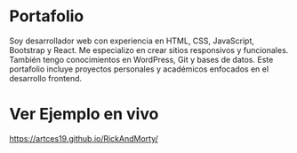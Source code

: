 # Portafolio
Soy desarrollador web con experiencia en HTML, CSS, JavaScript, Bootstrap y React. Me especializo en crear sitios responsivos y funcionales. También tengo conocimientos en WordPress, Git y bases de datos. Este portafolio incluye proyectos personales y académicos enfocados en el desarrollo frontend.

# Ver Ejemplo en vivo
 https://artces19.github.io/RickAndMorty/
